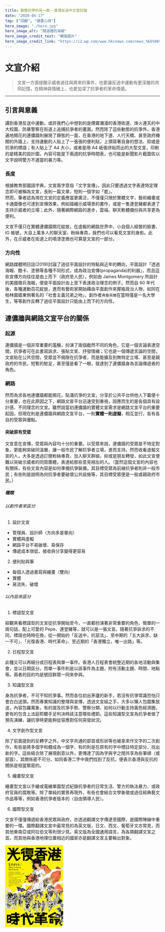 ```yaml
---
title: 動態抗爭的另一面--香港反送中文宣討論
date: "2020-04-17"
tag: ["回顧", "讀書心得"]
hero_image: "./hero.jpg"
hero_image_alt: "隧道裡的海報"
hero_image_credit_text: "網路圖片"
hero_image_credit_link: "https://i2.wp.com/www.hkcnews.com/news_%E6%96%B0%E8%81%9E/hk-discuss/2019/10/%E8%91%B5%E8%8A%B3%E9%80%A3%E5%84%82%E9%9A%A7%E9%81%93-%E5%8F%8D%E9%80%81%E4%B8%AD%E6%96%87%E5%AE%A3-%E6%96%87%E5%AE%A3-20191028111257_1017_large.jpg"
---
```


# 文宣介紹

> 文宣一方面提醒示威者過往與將來的事件，也更讓反送中運動有更深層的共同記憶，在精神與情緒上，也更加深了抗爭者的革命情感。

---

## 引言與意義

講到香港反送中運動，或許我們心中想到的是煙霧瀰漫的香港街道、烽火連天的中大校園、防暴警察在街道上追捕抗爭者的畫面。然而除了這些動態的抗爭外，香港遍地開花的連儂牆則展現了靜態的一面，在香港的地下道、人行天橋、甚至政府機關的外牆上，支持運動的人貼上了一張張的便利貼，上頭寫著自身的想法、抑或是抗爭的標語；有人貼上了 A4 大小，或者是用 A4 紙張拼貼而出的大型文宣，印刷的是精美的設計圖，內容可能是下兩週的抗爭時間表，也可能是新聞影片截圖佐以文字說明警方不適當的暴力等。

### 長度

根據教育部國語字典，文宣兩字意指「文字宣傳」，因此只要透過文字表達特定理念即可被稱為文宣，長則一篇文章，短則一個字如「罷」。  
然而，筆者認為現在文宣的定義應當更廣泛，不僅僅只限於實體文字，藝術繪畫或卡通圖像也可達到宣傳效果，例如描繪示威場景的畫作，或是一隻連登豬都表達了支持示威者的立場；此外，隨著網際網路的進步，雲端、聊天軟體備份與共享更為便利。

文宣不僅只在實體連儂牆開花綻放，在虛擬的網路世界中，小自個人經營的臉書、IG 帳號，大自上萬多人的聊天室、粉絲專頁，我們也可以看見文宣的身影。此外，在示威者在街道上的噴漆塗鴉也可算是文宣的一部分。

### 方向性

網路媒體明日誌(2019)討論了過往平面設計的特點與近年的轉向，平面設計「透過海報、酷卡、塗鴉等各種不同形式，成為政治宣傳(propaganda)的利器」，而且這些宣傳方向往往是由上而下（政府至人民），例如由 James Montgomery 所設計的美國徵兵海報，便是平面設計由上至下表達政治理念的例子。然而自 60 年代後，各種運動百花綻放，進而有藝術家開始藉由平面創作來揶揄政治人物，如同在柏林圍牆東側著名的「社會主義兄弟之吻」，創作者`弗魯貝爾`在當時僅是一名大學生，等等創作反轉了過往平面設計只能由上而下的方向性。

## 連儂牆與網路文宣平台的關係

### 起源

連儂牆是一個非常重要的濫觴，扮演了兩個截然不同的角色，它是一個言論表達空間，抗爭者可在此書寫訴求、張貼文宣、抒發情緒；它也是一個傳遞言論的空間，文宣貼在公共空間，受眾並不侷限在抗爭者，而是能擴及到無特定立場、甚至是親政府的市民，短暫的駐足，甚至僅是看了一眼，就達到了連儂牆身為言論傳遞者的角色。

### 網路

然而為求各地連儂牆都能開花，貼滿抗爭的文宣，分享於公共平台供他人下載便十分重要，也在此原因之下，網路文宣平台迅速受到重視，因應而生的是各個具有設計感、不同理念的文宣。雖然說當初連儂牆的實體文宣需求是網路文宣平台的重要起因，但現在則是連儂牆與網路文宣平台，一則**實體一則虛擬**，相互並行，各有各自的受眾與優點。

#### 突破原有受眾

文宣意在宣傳，受眾與內容均十分的重要。以受眾來說，連儂牆的受眾是不特定對象，更能夠突破同溫層，讓一般市民了解抗爭者立場，進而支持。然而收看虛擬文宣的人，大多是透過訂閱粉絲專頁，加入聊天群組，抑或是朋友轉發，如此文宣便難以突破示威者的同質團體，表達給那些意見相左的人。（當然這個文宣的內容也有關係，有些文宣內容是如何準備抗爭裝備，其目標受眾為前線抗爭者則非一般市民；有些則是說明為何抗爭者要破壞公共設施等，其目標受眾便是一般或親政府市民。）

##### 種類

###### 以創作者來區分

1. 設計文宣

- 管理員、設計師（方向多是單向）
- 實體與虛擬
- 網路平台不易破壞、易保存
- 傳遞成本很低，接收與分享變得更容易

2. 便利貼與筆

- 每個人透過書寫與繪畫（雙向）
- 實體
- 易流失、破壞

###### 以內容來區分

1. 標語型文宣

綜觀來看標語型的文宣從抗爭開始至今，一直都扮演著非常重要的角色，簡單的一兩句話，配上可愛的 Pepe、連登豬等，就可以是一張文宣。隨著抗爭訴求的不同，標語也時時在換，從一開始的「反送中，抗惡法」、至中期的「五大訴求、缺一不可」、「光復香港、時代革命」、至近期的「香港獨立，唯一出路」等。

2. 日程型文宣

此種又可以再細分成日程表與單一事件。香港人日程表會統整近期的各地活動與集會，並以日期區分。而單一事件則是以該事件為主題，附有活動主題、時間、地點等。兩者的目的均是號招群眾一同來參與。

3. 知識型文宣

身為抗爭者，不可不知抗爭事。然而各位初出茅廬的新手，若沒有抗爭常識恐怕只會白白送頭。然而專業知識的整理與宣傳，透過文宣組之手，大多以懶人包圖集放送，內容包羅萬象，有的提及抗爭手勢、警察分類、如何以行動支持黃色經濟圈，更有的包含上法庭聆聽手足判決時該注意哪些禮節。這些知識型文宣為抗爭者做了預先演練，讓抗爭時更能夠從容應對任何突發狀況。

4. 文字創作型文宣

除了前面提到的反轉字之外，中文字共通的部首或形狀等也被拿來作文字的二次創作，有些是將多個字和體成為一個字、有的則是在原有的字中標註特定部分，找出新的字。這些結合除了展現創意以外，更傳達了因為字與字之間共享為些筆順（或部首），其關係密不可分。如同香港二字中我們找到了反抗，便表示香港與反抗的關係是相當緊密的。

5. 繪畫型文宣

繪畫型文宣以手繪或電繪單圖型式紀錄抗爭者的日常生活、警方的執法暴力、或政府官員的腐敗等。除了單純的實景再現外，有些也會結合文學象徵或過往經典藝文作品等等，例如香港抗爭者版本的〈自由領導人民〉。

6. 國際型文宣

文宣不僅僅傳遞給香港民眾與政府，亦透過翻譯文字傳達至國際，是國際陣線中重要的一環。國際翻譯文宣中最常見的為英文版，日文、西文、葡萄牙文亦常見，而其他東南亞或阿拉伯文等則很少見。英文版為全國通用語言，為各類翻譯文宣之首。而其他與香港地理位置相近的國家亦是翻譯文宣主要輸出對象。

![光復香港，時代革命海報](./pic1.jpg "光復香港，時代革命海報")
